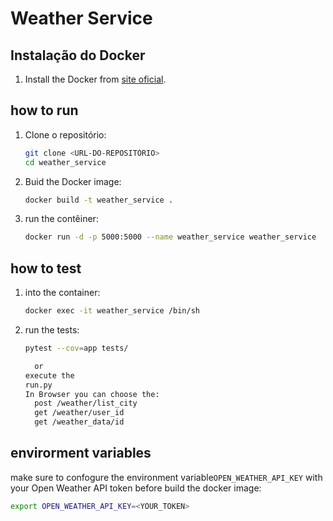 # Weather Service

## Instalação do Docker

1. Install the Docker from [site oficial](https://docs.docker.com/get-docker/).

## how to run

1. Clone o repositório:
    ```sh
    git clone <URL-DO-REPOSITÓRIO>
    cd weather_service
    ```

2. Buid the Docker image:
    ```sh
    docker build -t weather_service .
    ```

3. run the contêiner:
    ```sh
    docker run -d -p 5000:5000 --name weather_service weather_service
    ```

## how to test

1. into the container:
    ```sh
    docker exec -it weather_service /bin/sh
    ```

2. run the tests:
    ```sh
    pytest --cov=app tests/

      or
    execute the
    run.py
   In Browser you can choose the:
      post /weather/list_city  
      get /weather/user_id
      get /weather_data/id 
    ```
    

## envirorment variables

make sure to confogure the environment variable`OPEN_WEATHER_API_KEY` with your Open Weather API token before build the docker image:
```sh
export OPEN_WEATHER_API_KEY=<YOUR_TOKEN>

